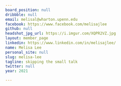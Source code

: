 ```yaml
---
board_position: null
dribbble: null
email: melisal@wharton.upenn.edu
facebook: https://www.facebook.com/melisajlee
github: null
headshot_jpg_url: https://i.imgur.com/XQPR2VZ.jpg
layout: member_page
linkedin: https://www.linkedin.com/in/melisajlee/
name: Melisa Lee
personal_site: null
slug: melisa-lee
tagline: skipping the small talk
twitter: null
year: 2021

---
```

